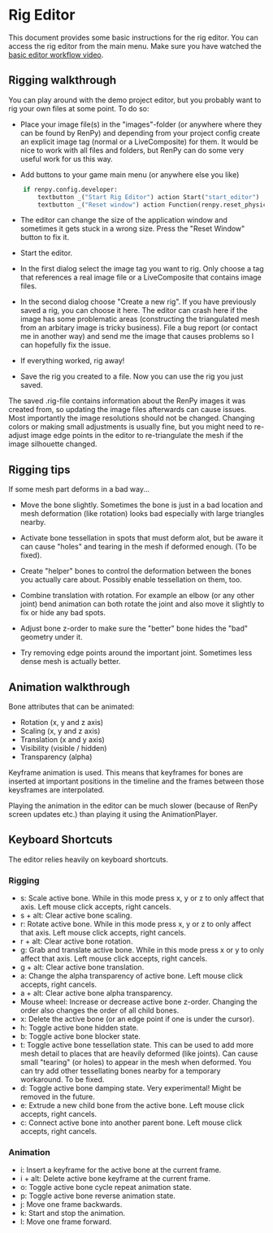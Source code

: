
# Rig Editor

This document provides some basic instructions for the rig editor. You can access the rig editor from the main menu. Make sure you have watched the [basic editor workflow video](https://www.youtube.com/watch?v=NHJu0OYBERE).

## Rigging walkthrough

You can play around with the demo project editor, but you probably want to rig your own files at some point. To do so:

* Place your image file(s) in the "images"-folder (or anywhere where they can be found by RenPy) and depending from your project config create an explicit image tag (normal or a LiveComposite) for them. It would be nice to work with all files and folders, but RenPy can do some very useful work for us this way.

* Add buttons to your game main menu (or anywhere else you like)

```python
    if renpy.config.developer:
        textbutton _("Start Rig Editor") action Start("start_editor")
        textbutton _("Reset window") action Function(renpy.reset_physical_size)
```

* The editor can change the size of the application window and sometimes it gets stuck in a wrong size. Press the "Reset Window" button to fix it.

* Start the editor.

* In the first dialog select the image tag you want to rig. Only choose a tag that references a real image file or a LiveComposite that contains image files.

* In the second dialog choose "Create a new rig". If you have previously saved a rig, you can choose it here. The editor can crash here if the image has some problematic areas (constructing the triangulated mesh from an arbitary image is tricky business). File a bug report (or contact me in another way) and send me the image that causes problems so I can hopefully fix the issue.

* If everything worked, rig away!

* Save the rig you created to a file. Now you can use the rig you just saved.

The saved .rig-file contains information about the RenPy images it was created from, so updating the image files afterwards can cause issues. Most importantly the image resolutions should not be changed. Changing colors or making small adjustments is usually fine, but you might need to re-adjust image edge points in the editor to re-triangulate the mesh if the image silhouette changed.

## Rigging tips

If some mesh part deforms in a bad way...

* Move the bone slightly. Sometimes the bone is just in a bad location and mesh deformation (like rotation) looks bad especially with large triangles nearby.

* Activate bone tessellation in spots that must deform alot, but be aware it can cause "holes" and tearing in the mesh if deformed enough. (To be fixed).

* Create "helper" bones to control the deformation between the bones you actually care about. Possibly enable tessellation on them, too.

* Combine translation with rotation. For example an elbow (or any other joint) bend animation can both rotate the joint and also move it slightly to fix or hide any bad spots.

* Adjust bone z-order to make sure the "better" bone hides the "bad" geometry under it.

* Try removing edge points around the important joint. Sometimes less dense mesh is actually better.

## Animation walkthrough

Bone attributes that can be animated:

* Rotation (x, y and z axis)
* Scaling (x, y and z axis)
* Translation (x and y axis)
* Visibility (visible / hidden)
* Transparency (alpha)

Keyframe animation is used. This means that keyframes for bones are inserted at important positions in the timeline and the frames between those keysframes are interpolated.

Playing the animation in the editor can be much slower (because of RenPy screen updates etc.) than playing it using the AnimationPlayer.

## Keyboard Shortcuts

The editor relies heavily on keyboard shortcuts.

### Rigging

* s: Scale active bone. While in this mode press x, y or z to only affect that axis. Left mouse click accepts, right cancels.
* s + alt: Clear active bone scaling.
* r: Rotate active bone. While in this mode press x, y or z to only affect that axis. Left mouse click accepts, right cancels.
* r + alt: Clear active bone rotation.
* g: Grab and translate active bone. While in this mode press x or y to only affect that axis. Left mouse click accepts, right cancels.
* g + alt: Clear active bone translation.
* a: Change the alpha transparency of active bone. Left mouse click accepts, right cancels.
* a + alt: Clear active bone alpha transparency.
* Mouse wheel: Increase or decrease active bone z-order. Changing the order also changes the order of all child bones.
* x: Delete the active bone (or an edge point if one is under the cursor).
* h: Toggle active bone hidden state.
* b: Toggle active bone blocker state.
* t: Toggle active bone tessellation state. This can be used to add more mesh detail to places that are heavily deformed (like joints). Can cause small "tearing" (or holes) to appear in the mesh when deformed. You can try add other tessellating bones nearby for a temporary workaround. To be fixed.
* d: Toggle active bone damping state. Very experimental! Might be removed in the future.
* e: Extrude a new child bone from the active bone. Left mouse click accepts, right cancels.
* c: Connect active bone into another parent bone. Left mouse click accepts, right cancels.

### Animation

* i: Insert a keyframe for the active bone at the current frame.
* i + alt: Delete active bone keyframe at the current frame.
* o: Toggle active bone cycle repeat animation state.
* p: Toggle active bone reverse animation state.
* j: Move one frame backwards.
* k: Start and stop the animation.
* l: Move one frame forward.

